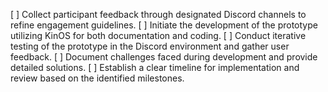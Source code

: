 [ ] Collect participant feedback through designated Discord channels to refine engagement guidelines.
[ ] Initiate the development of the prototype utilizing KinOS for both documentation and coding.
[ ] Conduct iterative testing of the prototype in the Discord environment and gather user feedback.
[ ] Document challenges faced during development and provide detailed solutions.
[ ] Establish a clear timeline for implementation and review based on the identified milestones.